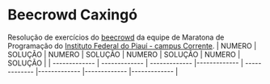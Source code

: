# Beecrowd Caxingó
Resolução de exercícios do [beecrowd](https://www.beecrowd.com.br/) da equipe de Maratona de Programação do [Instituto Federal do Piauí - campus Corrente](https://www.instagram.com/ifpicorrente).
| NUMERO  | SOLUÇÃO | NUMERO  | SOLUÇÃO | NUMERO  | SOLUÇÃO | NUMERO  | SOLUÇÃO |
| ------------- | ------------- | ------------- |------------- | ------------- |------------- |------------- |------------- |
